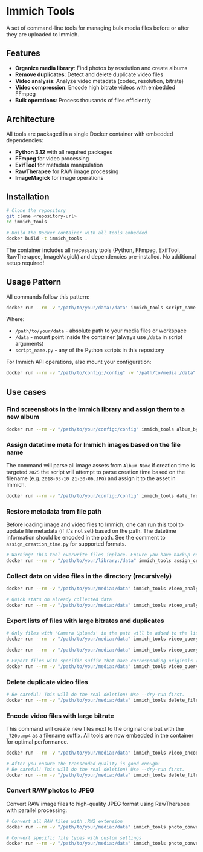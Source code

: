 # Immich Tools

A set of command-line tools for managing bulk media files before or after they are uploaded to Immich.

## Features

- **Organize media library**: Find photos by resolution and create albums
- **Remove duplicates**: Detect and delete duplicate video files  
- **Video analysis**: Analyze video metadata (codec, resolution, bitrate)
- **Video compression**: Encode high bitrate videos with embedded FFmpeg
- **Bulk operations**: Process thousands of files efficiently

## Architecture

All tools are packaged in a single Docker container with embedded dependencies:
- **Python 3.12** with all required packages
- **FFmpeg** for video processing
- **ExifTool** for metadata manipulation
- **RawTherapee** for RAW image processing
- **ImageMagick** for image operations


## Installation

```bash
# Clone the repository
git clone <repository-url>
cd immich_tools

# Build the Docker container with all tools embedded
docker build -t immich_tools .
```

The container includes all necessary tools (Python, FFmpeg, ExifTool, RawTherapee, ImageMagick) and dependencies pre-installed. No additional setup required!

## Usage Pattern

All commands follow this pattern:
```bash
docker run --rm -v "/path/to/your/data:/data" immich_tools script_name.py [arguments]
```

Where:
- `/path/to/your/data` - absolute path to your media files or workspace
- `/data` - mount point inside the container (always use `/data` in script arguments)
- `script_name.py` - any of the Python scripts in this repository

For Immich API operations, also mount your configuration:
```bash
docker run --rm -v "/path/to/config:/config" -v "/path/to/media:/data" immich_tools script_name.py [arguments]
```

## Use cases

### Find screenshots in the Immich library and assign them to a new album
```bash
docker run --rm -v "/path/to/your/config:/config" immich_tools album_by_resolution.py 1179x2556 "Screenshots"
```

### Assign datetime meta for Immich images based on the file name
The command will parse all image assets from `Album Name` if creation time is targeted `2025` the script will attempt to parse creation time based on the filename (e.g. `2018-03-10 21-30-06.JPG`) and assign it to the asset in Immich.
```bash
docker run --rm -v "/path/to/your/config:/config" immich_tools date_from_name.py --album "Album Name" --target-year 2025 --dry-run
```

### Restore metadata from file path
Before loading image and video files to Immich, one can run this tool to update file metadata (if it's not set) based on the path. The datetime information should be encoded in the path. See the comment to `assign_creation_time.py` for supported formats.
```bash
# Warning! This tool overwrite files inplace. Ensure you have backup copy before proceed.
docker run --rm -v "/path/to/your/library:/data" immich_tools assign_creation_time.py /data --verbose
```

### Collect data on video files in the directory (recursively)
```bash
docker run --rm -v "/path/to/your/media:/data" immich_tools video_analyzer.py /data --database /data/video_analysis.db --workers 16

# Quick stats on already collected data
docker run --rm -v "/path/to/your/media:/data" immich_tools video_analyzer.py /data --stats --database /data/video_analysis.db
```

### Export lists of files with large bitrates and duplicates

```bash
# Only files with 'Camera Uploads' in the path will be added to the list for deletion.
docker run --rm -v "/path/to/your/media:/data" immich_tools video_query.py --database /data/video_analysis.db --export-duplicates /data/duplicates_by_hash.txt --export-pattern 'Camera Uploads'

docker run --rm -v "/path/to/your/media:/data" immich_tools video_query.py --database /data/video_analysis.db --export-list /data/high_quality_files.txt --export-min-bitrate 15 --export-min-size 50

# Export files with specific suffix that have corresponding originals (e.g., transcoded versions)
docker run --rm -v "/path/to/your/media:/data" immich_tools video_query.py --database /data/video_analysis.db --export-with-suffix /data/transcoded_files.txt --suffix "_720p"
```


### Delete duplicate video files
```bash
# Be careful! This will do the real deletion! Use --dry-run first.
docker run --rm -v "/path/to/your/media:/data" immich_tools delete_files.py /data/duplicates_by_hash.txt --pattern "Camera Uploads" --dry-run
```


### Encode video files with large bitrate
This command will create new files next to the original one but with the `_720p.mp4` as a filename suffix. All tools are now embedded in the container for optimal performance.

```bash
docker run --rm -v "/path/to/your/media:/data" immich_tools video_encoder.py --suffix=_720p /data/high_quality_files.txt

# After you ensure the transcoded quality is good enough:
# Be careful! This will do the real deletion! Use --dry-run first.
docker run --rm -v "/path/to/your/media:/data" immich_tools delete_files.py /data/high_quality_files.txt --dry-run
```

### Convert RAW photos to JPEG
Convert RAW image files to high-quality JPEG format using RawTherapee with parallel processing:

```bash
# Convert all RAW files with .RW2 extension
docker run --rm -v "/path/to/your/media:/data" immich_tools photo_converter.py --pattern ".RW2" --max-workers 8 --quality 85 /data/raw_files_list.txt

# Convert specific file types with custom settings
docker run --rm -v "/path/to/your/media:/data" immich_tools photo_converter.py --pattern ".CR2" --quality 95 --suffix "_converted" /data/raw_files.txt
```
